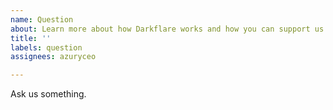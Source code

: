 ```yaml
---
name: Question
about: Learn more about how Darkflare works and how you can support us.
title: ''
labels: question
assignees: azuryceo

---
```


Ask us something.
